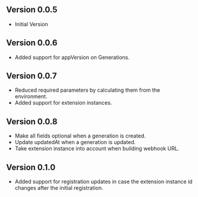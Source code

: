 ## Version 0.0.5
- Initial Version

## Version 0.0.6
- Added support for appVersion on Generations.

## Version 0.0.7
- Reduced required parameters by calculating them from the environment.
- Added support for extension instances.

## Version 0.0.8
- Make all fields optional when a generation is created.
- Update updatedAt when a generation is updated.
- Take extension instance into account when building webhook URL.

## Version 0.1.0
- Added support for registration updates in case the extension instance id changes after the initial registration.